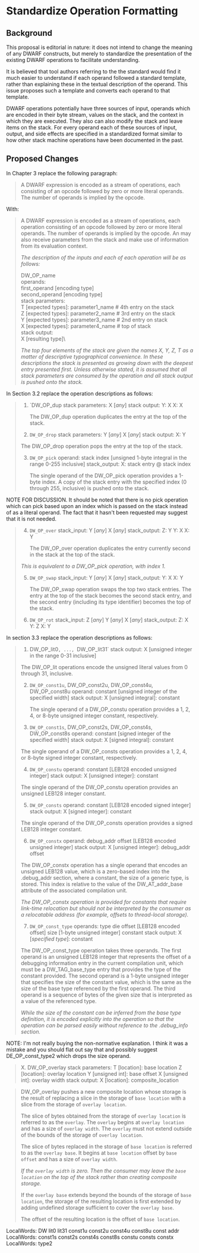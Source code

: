 Standardize Operation Formatting
================================

Background
----------

This proposal is editorial in nature: it does not intend to change the
meaning of any DWARF constructs, but merely to standardize the
presentation of the existing DWARF operations to facilitate
understanding.

It is believed that tool authors referring to the the standard would
find it much easier to understand if each operand followed a standard
template, rather than explaining these in the textual description of
the operand. This issue proposes such a template and converts each
operand to that template.

DWARF operations potentially have three sources of input, operands
which are encoded in their byte stream, values on the stack, and the
context in which they are executed. They also can also modify the
stack and leave items on the stack. For every operand each of these
sources of input, output, and side effects are specified in a
standardized format similar to how other stack machine operations have
been documented in the past.

Proposed Changes
----------------

In Chapter 3 replace the following paragraph:

> A DWARF expression is encoded as a stream of operations, each
> consisting of an opcode followed by zero or more literal operands. The
> number of operands is implied by the opcode.

With:

> A DWARF expression is encoded as a stream of operations, each
> operation consisting of an opcode followed by zero or more literal
> operands. The number of operands is implied by the opcode. An may
> also receive parameters from the stack and make use of information
> from its evaluation context.
>
> *The description of the inputs and each of each operation will be as
> follows:*
>
> DW_OP_name\
>   operands:\
>     first_operand [encoding type]\
>     second_operand [encoding type]\
>   stack parameters:\
>     T [expected types]: <optional> parameter1_name   # 4th entry on the stack\
>     Z [expected types]: <optional> parameter2_name   # 3rd entry on the stack\
>     Y [expected types]: <optional> parameter3_name  # 2nd entry on stack\
>     X [expected types]: <optional> parameter4_name   # top of stack\
>   stack output:\
>     X [resulting type]\
>
> *The top four elements of the stack are given the names X, Y, Z, T as
> a matter of descriptive typographical convenience. In these
> descriptions the stack is presented as growing down with the deepest
> entry presented first. Unless otherwise stated, it is assumed that
> all stack parameters are consumed by the operation and all stack
> output is pushed onto the stack.*

In Section 3.2 replace the operation descriptions as follows:

> 1. `DW_OP_dup
>   stack parameters:
>     X [*any*]
>   stack output:
>     Y: X
>     X: X
> 
>    The DW_OP_dup operation duplicates the entry at the top of the stack.
>
> 2. `DW_OP_drop`
>   stack parameters:
>     Y [*any*]
>     X [*any*]
>   stack output:
>     X: Y
>
>   The DW_OP_drop operation pops the entry at the top of the stack.
>
> 3. `DW_OP_pick`
>   operand:
>     stack index [unsigned 1-byte integral in the range 0-255 inclusive]
>   stack_output:
>     X: stack entry @ stack index
>
>    The single operand of the DW_OP_pick operation provides a 1-byte
>    index. A copy of the stack entry with the specified index (0
>    through 255, inclusive) is pushed onto the stack.
>

NOTE FOR DISCUSSION. It should be noted that there is no pick
operation which can pick based upon an index which is passed on the
stack instead of as a literal operand. The fact that it hasn't been
requested may suggest that it is not needed.

> 4. `DW_OP_over`
>   stack_input:
>     Y [*any*]
>     X [*any*]
>   stack_output:
>     Z: Y
>     Y: X
>     X: Y
>
>    The DW_OP_over operation duplicates the entry currently second in
>    the stack at the top of the stack.
>
> *This is equivalent to a DW_OP_pick operation, with index 1.*
>
> 5. `DW_OP_swap`
>   stack_input:
>     Y [*any*]
>     X [*any*]
>   stack_output:
>     Y: X
>     X: Y
>
>    The DW_OP_swap operation swaps the top two stack entries. The entry
>    at the top of the stack becomes the
>    second stack entry, and the second entry (including its type
>    identifier) becomes the top of the stack.
>
> 6. `DW_OP_rot`
>   stack_input:
>     Z [*any*]
>     Y [*any*]
>     X [*any*]
>   stack_output:
>     Z: X
>     Y: Z
>     X: Y

In section 3.3 replace the operation descriptions as follows:

> 1. DW_OP_lit0`, ..., `DW_OP_lit31`
>   stack output:
>     X [unsigned integer in the range 0-31 inclusive]
>
>   The DW_OP_lit<n> operations encode the unsigned literal values from 0
>   through 31, inclusive.
>
> 2. `DW_OP_const1u`, DW_OP_const2u, DW_OP_const4u, DW_OP_const8u
>    operand:
>      constant [unsigned integer of the specified width]
>    stack output:
>      X [unsigned integral]: constant
>
>    The single operand of a DW_OP_const<n>u operation provides a 1, 2, 4, or
>    8-byte unsigned integer constant, respectively.
>
> 3. `DW_OP_const1s`, DW_OP_const2s, DW_OP_const4s, DW_OP_const8s
>    operand:
>      constant [signed integer of the specified width]
>    stack output:
>      X [signed integral]: constant
>
>   The single operand of a DW_OP_const<n>s operation provides a 1, 2, 4, or
>   8-byte signed integer constant, respectively.
>
> 4. `DW_OP_constu`
>    operand:
>      constant [LEB128 encoded unsigned integer]
>    stack output:
>      X [unsigned integer]: constant
>
>   The single operand of the DW_OP_constu operation provides an unsigned
>   LEB128 integer constant.
>
> 5. `DW_OP_consts`
>    operand:
>      constant [LEB128 encoded signed integer]
>    stack output:
>      X [signed integer]: constant
>
>   The single operand of the DW_OP_consts operation provides a signed
>   LEB128 integer constant.
>
> 6. `DW_OP_constx`
>    operand:
>      debug_addr offset [LEB128 encoded unsigned integer]
>    stack output:
>      X [unsigned integer]: debug_addr offset
>
>   The DW_OP_constx operation has a single operand that encodes an
>   unsigned LEB128 value, which is a zero-based index into the
>   .debug_addr section, where a constant, the size of a generic type,
>    is stored. This index is relative to the value of the DW_AT_addr_base
>   attribute of the associated compilation unit.
>
>   *The DW_OP_constx operation is provided for constants that require
>   link-time relocation but should not be interpreted by the consumer as
>   a relocatable address (for example, offsets to thread-local storage).*
>
> 7. `DW_OP_const_type`
>    operands:
>      type die offset [LEB128 encoded offset]
>      size [1-byte unsigned integer]
>      constant
>    stack output:
>      X [*specified type*]: constant
>
>   The DW_OP_const_type operation takes three operands. The first
>   operand is an unsigned LEB128 integer that represents the offset of
>   a debugging information entry in the current compilation unit, which
>   must be a DW_TAG_base_type entry that provides the type of the
>   constant provided.  The second operand is a 1-byte unsigned integer
>   that specifies the size of the constant value, which is the same as
>   the size of the base type referenced by the first operand. The third
>   operand is a sequence of bytes of the given size that is interpreted
>   as a value of the referenced type.
>
>   *While the size of the constant can be inferred from the base type
>   definition, it is encoded explicitly into the operation so that the
>   operation can be parsed easily without reference to the .debug_info
>   section.*

NOTE: I'm not really buying the non-normative explanation. I think it
was a mistake and you should flat out say that and possibly suggest
DE_OP_const_type2 which drops the size operand.

> X. DW_OP_overlay
>   stack parameters:
>     T [location]: base location
>     Z [location]: overlay location
>     Y [unsigned int]: base offset
>     X [unsigned int]: overlay width
>   stack output:
>     X [location]: composite_location

>   DW_OP_overlay pushes a new composite location whose storage is the
>   result of replacing a slice in the storage of `base location` with
>   a slice from the storage of `overlay location`.
>
>   The slice of bytes obtained from the storage of `overlay location`
>   is referred to as the `overlay`.  The `overlay` begins at `overlay
>   location` and has a size of `overlay width`.  The `overlay`
>   must not extend outside of the bounds of the storage of `overlay
>   location`.
>
>   The slice of bytes replaced in the storage of `base location` is
>   referred to as the `overlay base`.  It begins at `base location`
>   offset by `base offset` and has a size of `overlay width`.
>
>   *If the `overlay width` is zero. Then the consumer may leave the
>   `base location` on the top of the stack rather than creating
>   composite storage.*
>
>   If the `overlay base` extends beyond the bounds of the storage of
>   `base location`, the storage of the resulting location is first
>   extended by adding undefined storage sufficient to cover the
>   `overlay base`.
>
>   The offset of the resulting location is the offset of `base
>   location`.
>



LocalWords:  DW lit0 lit31 const1u const2u const4u const8u const addr
LocalWords:  const1s const2s const4s const8s constu consts constx
LocalWords:  type2
